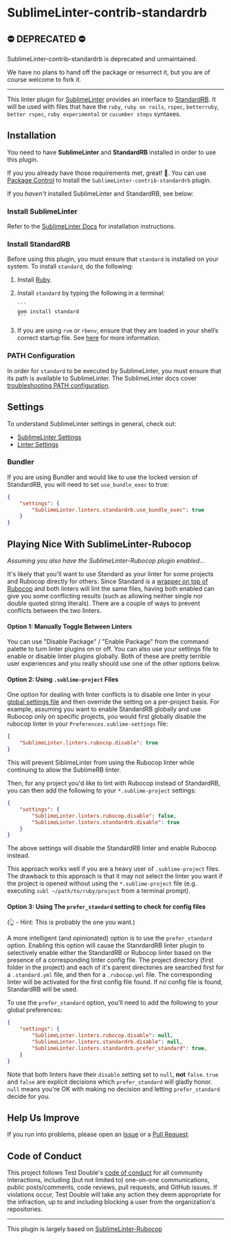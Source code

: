SublimeLinter-contrib-standardrb
================================

## ⛔ DEPRECATED ⛔

SublimeLinter-contrib-standardrb is deprecated and unmaintained.

We have no plans to hand off the package or resurrect it, but you are of course welcome to fork it.

---

This linter plugin for [SublimeLinter](https://github.com/SublimeLinter/SublimeLinter) provides an interface to [StandardRB](https://github.com/testdouble/standard). It will be used with files that have the `ruby`, `ruby on rails`, `rspec`, `betterruby`, `better rspec`, `ruby experimental` or `cucumber steps` syntaxes.

## Installation

You need to have **SublimeLinter** and **StandardRB** installed in order to use this plugin.

If you you already have those requirements met, great! 🎉. You can use [Package Control](https://packagecontrol.io) to install the `SublimeLinter-contrib-standardrb` plugin.

If you _haven't_ installed SublimeLinter and StandardRB, see below:

### Install SublimeLinter

Refer to the [SublimeLinter Docs](http://www.sublimelinter.com/en/stable/) for installation instructions.

### Install StandardRB

Before using this plugin, you must ensure that `standard` is installed on your system. To install `standard`, do the following:

1. Install [Ruby](http://ruby-lang.org).

1. Install `standard` by typing the following in a terminal:

       ```
       gem install standard
       ```

1. If you are using `rvm` or `rbenv`, ensure that they are loaded in your shell’s correct startup file. See [here](http://sublimelinter.com/en/latest/troubleshooting.html#adjusting-shell-startup-files) for more information.

### PATH Configuration

In order for `standard` to be executed by SublimeLinter, you must ensure that its path is available to SublimeLinter. The SublimeLinter docs cover [troubleshooting PATH configuration](http://sublimelinter.com/en/latest/troubleshooting.html#finding-a-linter-executable).

## Settings

To understand SublimeLinter settings in general, check out:

- [SublimeLinter Settings](http://sublimelinter.com/en/latest/settings.html)
- [Linter Settings](http://sublimelinter.com/en/latest/linter_settings.html)

### Bundler
If you are using Bundler and would like to use the locked version of StandardRB, you will need to set `use_bundle_exec` to true:

```json
{
    "settings": {
        "SublimeLinter.linters.standardrb.use_bundle_exec": true
    }
}
```

## Playing Nice With SublimeLinter-Rubocop

_Assuming you also have the SublimeLinter-Rubocop plugin enabled..._

It's likely that you'll want to use Standard as your linter for some projects and Rubocop directly for others. Since Standard is a [wrapper on top of Rubocop](https://github.com/testdouble/standard#what-you-might-do-if-youre-really-clever) and both linters will lint the same files, having both enabled can give you some conflicting results (such as allowing neither single nor double quoted string literals). There are a couple of ways to prevent conflicts between the two linters.

#### Option 1: Manually Toggle Between Linters

You can use "Disable Package" / "Enable Package" from the command palette to turn linter plugins on or off. You can also use your settings file to enable or disable linter plugins globally. Both of these are pretty terrible user experiences and you really should use one of the other options below.

#### Option 2: Using `.sublime-project` Files

One option for dealing with linter conflicts is to disable one linter in your [global settings file](https://www.sublimetext.com/docs/3/settings.html) and then override the setting on a per-project basis. For example, assuming you want to enable StandardRB globally and use Rubocop only on specific projects, you would first globally disable the rubocop linter in your `Preferences.sublime-settings` file:

```json
{
    "SublimeLinter.linters.rubocop.disable": true
}
```

This will prevent SiblimeLinter from using the Rubocop linter while continuing to allow the SublimeRB linter.

Then, for any project you'd like to lint with Rubocop instead of StandardRB, you can then add the following to your `*.sublime-project` settings:

```json
{
    "settings": {
        "SublimeLinter.linters.rubocop.disable": false,
        "SublimeLinter.linters.standardrb.disable": true
    }
}

```

The above settings will disable the StandardRB linter and enable Rubocop instead.

This approach works well if you are a heavy user of `.sublime-project` files. The drawback to this approach is that it may not select the linter you want if the project is opened without using the `*.sublime-project` file (e.g. executing `subl ~/path/to/ruby/project` from a terminal prompt).

#### Option 3: Using The `prefer_standard` setting to check for config files

(👆 - Hint: This is probably the one you want.)

A more intelligent (and opinionated) option is to use the `prefer_standard` option. Enabling this option will cause the StanrdardRB linter plugin to selectively enable either the StandardRB or Rubocop linter based on the presence of a corresponding linter config file. The project directory (first folder in the project) and each of it's parent directories are searched first for a `.standard.yml` file, and then for a `.rubocop.yml` file. The corresponding linter will be activated for the first config file found. If no config file is found, StandardRB will be used.

To use the `prefer_standard` option, you'll need to add the following to your global preferences:

```json
{
    "settings": {
        "SublimeLinter.linters.rubocop.disable": null,
        "SublimeLinter.linters.standardrb.disable": null,
        "SublimeLinter.linters.standardrb.prefer_standard": true,
    }
}

```

Note that both linters have their `disable` setting set to `null`, **not** `false`. `true` and `false` are explicit decisions which `prefer_standard` will gladly honor. `null` means you're OK with making no decision and letting `prefer_standard` decide for you.

## Help Us Improve

If you run into problems, please open an [Issue](https://github.com/testdouble/SublimeLinter-contrib-standardrb/issues) or a [Pull Request](https://github.com/testdouble/SublimeLinter-contrib-standardrb/pulls).

## Code of Conduct
This project follows Test Double's [code of conduct](https://testdouble.com/code-of-conduct) for all community interactions, including (but not limited to) one-on-one communications, public posts/comments, code reviews, pull requests, and GitHub issues. If violations occur, Test Double will take any action they deem appropriate for the infraction, up to and including blocking a user from the organization's repositories.

-----

This plugin is largely based on [SublimeLinter-Rubocop](https://github.com/SublimeLinter/SublimeLinter-rubocop)
